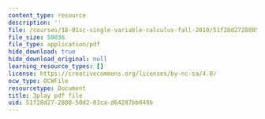 ```yaml
---
content_type: resource
description: ''
file: /courses/18-01sc-single-variable-calculus-fall-2010/51f28d27288850d203cad64287bb049b_9v25gg2qJYE.pdf
file_size: 50036
file_type: application/pdf
hide_download: true
hide_download_original: null
learning_resource_types: []
license: https://creativecommons.org/licenses/by-nc-sa/4.0/
ocw_type: OCWFile
resourcetype: Document
title: 3play pdf file
uid: 51f28d27-2888-50d2-03ca-d64287bb049b
---
```

